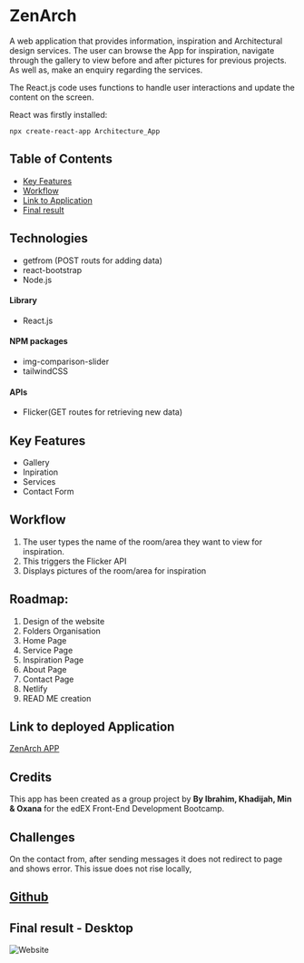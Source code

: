 # ZenArch
A web application that provides information, inspiration and Architectural design services. The user can browse the App for inspiration, navigate through the gallery to view before and after pictures for previous projects. As well as, make an enquiry regarding the services. 

The React.js code uses functions to handle user interactions and update the content on the screen. 

React was firstly installed:
```
npx create-react-app Architecture_App
```
## Table of Contents
- [Key Features](#key-features)
- [Workflow](#workflow)
- [Link to Application](#link-to-deployed-application)
- [Final result](#final-result)

## Technologies
- getfrom (POST routs for adding data)
- react-bootstrap
- Node.js

#### Library 
- React.js

#### NPM packages
- img-comparison-slider
- tailwindCSS

#### APIs 
- Flicker(GET routes for retrieving new data)

## Key Features
- Gallery
- Inpiration 
- Services
- Contact Form

## Workflow
1. The user types the name of the room/area they want to view for inspiration.
2. This triggers the Flicker API
3. Displays pictures of the room/area for inspiration 

## Roadmap:
1. Design of the website
2. Folders Organisation
3. Home Page
4. Service Page
5. Inspiration Page
6. About Page
7. Contact Page
8. Netlify 
9. READ ME creation

## Link to deployed Application
[ZenArch APP](https://65cd1975ecf95f02c83470b9--sparkling-sherbet-b40e86.netlify.app/)


## Credits
This app has been created as a group project by **By Ibrahim, Khadijah, Min & Oxana** for the edEX Front-End Development Bootcamp. 

## Challenges
On the contact from, after sending messages it does not redirect to page and shows error. This issue does not rise locally, 

## [Github](https://github.com/Kjhohura24/Architecture_App)

## Final result - Desktop
![Website](src/assets/final.png)
